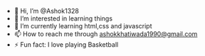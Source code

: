 - 👋 Hi, I’m @Ashok1328
- 👀 I’m interested in learning things
- 🌱 I’m currently learning html,css and javascript
- 📫 How to reach me through ashokkhatiwada1990@gmail.com
- ⚡ Fun fact: I love playing Basketball

<!---
Ashok1328/Ashok1328 is a ✨ special ✨ repository because its `README.md` (this file) appears on your GitHub profile.
You can click the Preview link to take a look at your changes.
--->
